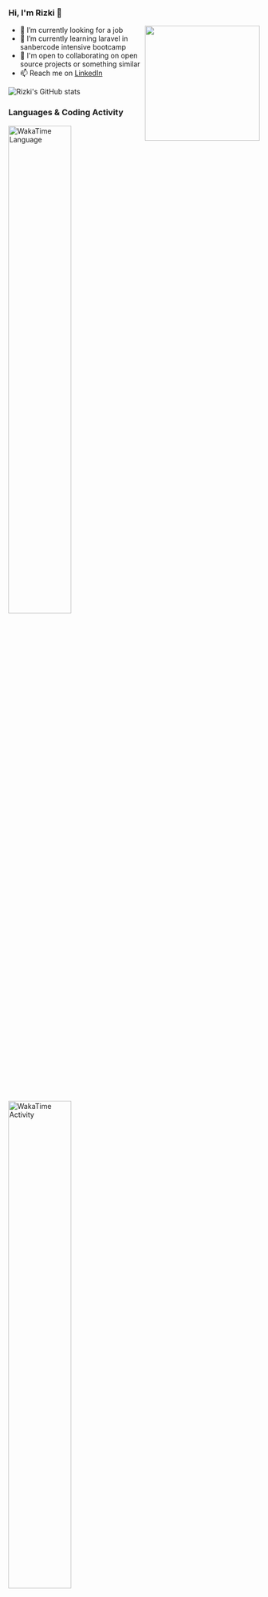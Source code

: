 ### Hi, I'm Rizki 👋

<img align='right' src="https://media1.giphy.com/media/f6hnhHkks8bk4jwjh3/giphy.gif" width="230">

- 🔭 I’m currently looking for a job
- 🌱 I’m currently learning laravel in sanbercode intensive bootcamp
- 👯 I'm open to collaborating on open source projects or something similar
- 📫 Reach me on [LinkedIn](https://www.linkedin.com/in/emrizki/)

![Rizki's GitHub stats](https://github-readme-stats.vercel.app/api?username=emrizki&show_icons=true&theme=dark)

### Languages & Coding Activity

<a href="https://wakatime.com/@923b2fa8-14f8-47e0-8b7a-54d94f1cb4aa"><img alt="WakaTime Language" src="https://wakatime.com/share/@923b2fa8-14f8-47e0-8b7a-54d94f1cb4aa/1275a3db-9378-4a5b-8222-805e1c5535b5.svg" aligh="center" width="50%"/></a><a href="https://wakatime.com/@923b2fa8-14f8-47e0-8b7a-54d94f1cb4aa"><img alt="WakaTime Activity" src="https://wakatime.com/share/@923b2fa8-14f8-47e0-8b7a-54d94f1cb4aa/e690d227-e7db-4fbc-8ec9-89646f15071f.svg" aligh="center" width="50%"/></a>

<!--START_SECTION:waka-->
<!-- ![Profile Views](http://img.shields.io/badge/Profile%20Views-1-blue)

**🐱 My Github Data** 

> 🏆 205 Contributions in the Year 2021
 > 
> 📦 29.4 kB Used in Github's Storage 
 > 
> 🚫 Not Opted to Hire
 > 
> 📜 29 Public Repositories 
 > 
> 🔑 2 Private Repositories  
 > 
**I'm an Early 🐤** 

```text
🌞 Morning    43 commits     ██████░░░░░░░░░░░░░░░░░░░   25.0% 
🌆 Daytime    69 commits     ██████████░░░░░░░░░░░░░░░   40.12% 
🌃 Evening    58 commits     ████████░░░░░░░░░░░░░░░░░   33.72% 
🌙 Night      2 commits      ░░░░░░░░░░░░░░░░░░░░░░░░░   1.16%
 -->
```
<!-- 📅 **I'm Most Productive on Monday** 

```text
Monday       40 commits     █████░░░░░░░░░░░░░░░░░░░░   23.26% 
Tuesday      40 commits     █████░░░░░░░░░░░░░░░░░░░░   23.26% 
Wednesday    27 commits     ████░░░░░░░░░░░░░░░░░░░░░   15.7% 
Thursday     28 commits     ████░░░░░░░░░░░░░░░░░░░░░   16.28% 
Friday       17 commits     ██░░░░░░░░░░░░░░░░░░░░░░░   9.88% 
Saturday     17 commits     ██░░░░░░░░░░░░░░░░░░░░░░░   9.88% 
Sunday       3 commits      ░░░░░░░░░░░░░░░░░░░░░░░░░   1.74%

``` -->


<!-- 📊 **This Week I Spent My Time On** 

```text
⌚︎ Time Zone: Asia/Jakarta

💬 Programming Languages: 
CSS                      1 hr 25 mins        ███████████░░░░░░░░░░░░░░   46.78% 
HTML                     53 mins             ███████░░░░░░░░░░░░░░░░░░   29.55% 
Markdown                 42 mins             ██████░░░░░░░░░░░░░░░░░░░   23.63% 
JavaScript               0 secs              ░░░░░░░░░░░░░░░░░░░░░░░░░   0.03% 
JSON                     0 secs              ░░░░░░░░░░░░░░░░░░░░░░░░░   0.01%

🔥 Editors: 
VS Code                  3 hrs 1 min         █████████████████████████   100.0%

💻 Operating System: 
Linux                    3 hrs 1 min         █████████████████████████   100.0%

``` -->

<!-- **I Mostly Code in HTML** 

```text
HTML                     8 repos             ████████████░░░░░░░░░░░░░   50.0% 
JavaScript               3 repos             ████░░░░░░░░░░░░░░░░░░░░░   18.75% 
CSS                      2 repos             ███░░░░░░░░░░░░░░░░░░░░░░   12.5% 
PHP                      2 repos             ███░░░░░░░░░░░░░░░░░░░░░░   12.5% 
SCSS                     1 repo              █░░░░░░░░░░░░░░░░░░░░░░░░   6.25%

``` -->


<!-- **Timeline**

![Chart not found](https://raw.githubusercontent.com/emrizki/emrizki/main/charts/bar_graph.png) 


 Last Updated on 23/06/2021 -->
<!--END_SECTION:waka-->
<!--
**emrizki/emrizki** is a ✨ _special_ ✨ repository because its `README.md` (this file) appears on your GitHub profile.

Here are some ideas to get you started:

- 🔭 I’m currently working on ...
- 🌱 I’m currently learning ...
- 👯 I’m looking to collaborate on ...
- 🤔 I’m looking for help with ...
- 💬 Ask me about ...
- 📫 How to reach me: ...
- 😄 Pronouns: ...
- ⚡ Fun fact: ...
-->
